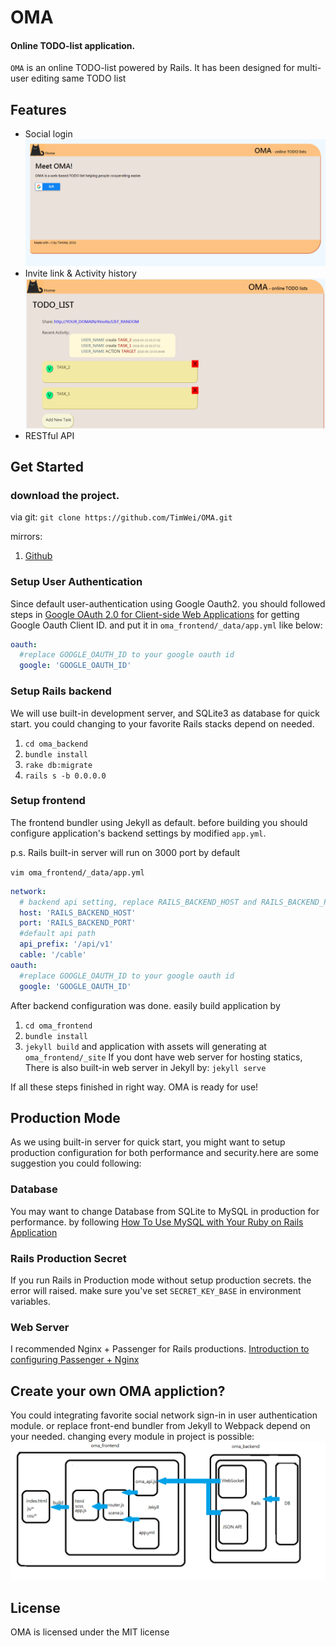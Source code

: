 # OMA 
#### Online TODO-list application.
`OMA` is an online TODO-list powered by Rails. It has been designed for multi-user editing same TODO list 

## Features
* Social login
![social login](https://raw.githubusercontent.com/TimWei/OMA/master/doc/images/social_login.png)
* Invite link & Activity history
![list page](https://raw.githubusercontent.com/TimWei/OMA/master/doc/images/list_page.png)
* RESTful API

## Get Started

### download the project.
via git: 
`git clone https://github.com/TimWei/OMA.git`

mirrors:
1. [Github](https://github.com/TimWei/OMA/archive/master.zip)

### Setup User Authentication
Since default user-authentication using Google Oauth2. you should followed steps in [Google OAuth 2.0 for Client-side Web Applications](https://developers.google.com/identity/protocols/OAuth2UserAgent) for getting Google Oauth Client ID. and put it in `oma_frontend/_data/app.yml` like below:

```yaml
oauth:
  #replace GOOGLE_OAUTH_ID to your google oauth id
  google: 'GOOGLE_OAUTH_ID'
```

### Setup Rails backend
We will use built-in development server, and SQLite3 as database for quick start. you could changing to your favorite Rails stacks depend on needed. 

1. `cd oma_backend`
2. `bundle install`
2. `rake db:migrate`
3. `rails s -b 0.0.0.0`


### Setup frontend
The frontend bundler using Jekyll as default. before building you should configure application's backend settings by modified `app.yml`. 

p.s. Rails built-in server will run on 3000 port by default

`vim oma_frontend/_data/app.yml`

```yaml
network:
  # backend api setting, replace RAILS_BACKEND_HOST and RAILS_BACKEND_PORT to your real backend server
  host: 'RAILS_BACKEND_HOST'
  port: 'RAILS_BACKEND_PORT'
  #default api path
  api_prefix: '/api/v1'
  cable: '/cable'  
oauth:
  #replace GOOGLE_OAUTH_ID to your google oauth id
  google: 'GOOGLE_OAUTH_ID'
```

After backend configuration was done. easily build application by 

1. `cd oma_frontend`
2. `bundle install`
3. `jekyll build` 
and application with assets will generating at `oma_frontend/_site`
If you dont have web server for hosting statics, There is also built-in web server in Jekyll by:
`jekyll serve`

If all these steps finished in right way. OMA is ready for use!

## Production Mode
As we using built-in server for quick start, you might want to setup production configuration for both performance and security.here are some suggestion you could following:

### Database
You may want to change Database from SQLite to MySQL in production for performance. by following [How To Use MySQL with Your Ruby on Rails Application](https://www.digitalocean.com/community/tutorials/how-to-use-mysql-with-your-ruby-on-rails-application-on-ubuntu-14-04)

### Rails Production Secret
If you run Rails in Production mode without setup production secrets. the error will raised. make sure you've set `SECRET_KEY_BASE` in environment variables.

### Web Server
I recommended Nginx + Passenger for Rails productions. [Introduction to configuring Passenger + Nginx](https://www.phusionpassenger.com/library/config/nginx/intro.html)


## Create your own OMA appliction?
You could integrating favorite social network sign-in in user authentication module. or replace front-end bundler from Jekyll to Webpack depend on your needed. changing every module in project is possible:
![architecture](https://raw.githubusercontent.com/TimWei/OMA/master/doc/images/architecture.png)

## License
OMA is licensed under the MIT license
